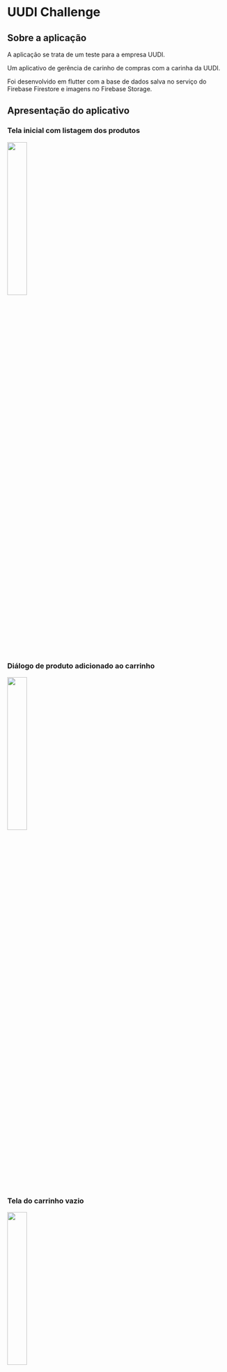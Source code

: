 # UUDI Challenge

## Sobre a aplicação

A aplicação se trata de um teste para a empresa UUDI.

Um aplicativo de gerência de carinho de compras com a carinha da UUDI.

Foi desenvolvido em flutter com a base de dados salva no serviço do Firebase Firestore e imagens no Firebase Storage.

## Apresentação do aplicativo

### Tela inicial com listagem dos produtos
<img src="https://user-images.githubusercontent.com/72944360/167314808-e9ba2408-a9c3-4ea2-8a38-76b95c1e7b3c.png" width=30%>

### Diálogo de produto adicionado ao carrinho
<img src="https://user-images.githubusercontent.com/72944360/167315232-0e822c6f-f2b6-4e69-8875-4ee5d829b766.png" width=30%>

### Tela do carrinho vazio
<img src="https://user-images.githubusercontent.com/72944360/167315258-e4a4f1bc-1809-4aa5-8875-bd01328f0cee.png" width=30%>

### Tela do carrinho com produtos
<img src="https://user-images.githubusercontent.com/72944360/167315282-25da29fd-48b0-427a-a568-0022a91f0cc4.png" width=30%>

### Diálogo do botão de limpar carrinho
<img src="https://user-images.githubusercontent.com/72944360/167315338-814958c5-b28b-417c-978a-77f48919dd01.png" width=30%>
